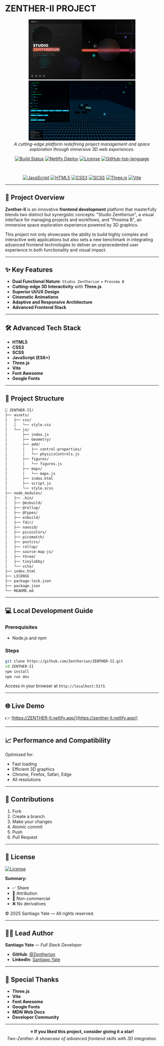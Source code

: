 
# ZENTHER-II PROJECT

<div align="center">
  <img src="https://github.com/Zentheriun/Zentheriun/blob/main/Resources/.IMGs/Web%20-%20Studio%20Zentheriun.png" alt="Studio Zentheriun Preview" width="350"/>
  <img src="https://github.com/Zentheriun/Zentheriun/blob/main/Resources/.IMGs/Web%20-%20Proxima%20B.png" alt="Proxima B Preview" width="350"/>
  <br>
  <em>A cutting-edge platform redefining project management and space exploration through immersive 3D web experiences.</em>
</div>

<div align="center">

[![Build Status](https://img.shields.io/badge/Build-Passed-brightgreen?style=for-the-badge)](https://github.com/Zentheriun/Two-Zenther/actions)
[![Netlify Deploy](https://img.shields.io/badge/Deployed-Netlify-00C7B7?style=for-the-badge&logo=netlify&logoColor=white)](https://two-zenther.netlify.app/)
[![License](https://img.shields.io/badge/License-CC%20BY--NC--ND%204.0-blue?style=for-the-badge)](http://creativecommons.org/licenses/by-nc-nd/4.0/)
[![GitHub-top-language](https://img.shields.io/github/languages/top/Zentheriun/Two-Zenther?style=for-the-badge)](https://github.com/Zentheriun/Two-Zenther/)

<br>

[![JavaScript](https://img.shields.io/badge/JavaScript-ES6+-F7DF1E?style=for-the-badge&logo=javascript&logoColor=black)](https://developer.mozilla.org/en-US/docs/Web/JavaScript)
[![HTML5](https://img.shields.io/badge/HTML5-E34F26?style=for-the-badge&logo=html5&logoColor=white)](https://developer.mozilla.org/en-US/docs/Web/HTML)
[![CSS3](https://img.shields.io/badge/CSS3-1572B6?style=for-the-badge&logo=css3&logoColor=white)](https://developer.mozilla.org/en-US/docs/Web/CSS)
[![SCSS](https://img.shields.io/badge/SCSS-CC6699?style=for-the-badge&logo=sass&logoColor=white)](https://sass-lang.com/)
[![Three.js](https://img.shields.io/badge/Three.js-000000?style=for-the-badge&logo=three.js&logoColor=white)](https://threejs.org/)
[![Vite](https://img.shields.io/badge/Vite-646CFF?style=for-the-badge&logo=vite&logoColor=white)](https://vitejs.dev/)

</div>

---

## 🚀 Project Overview

**Zenther-II** is an innovative **frontend development** platform that masterfully blends two distinct but synergistic concepts: "Studio Zentheriun", a visual interface for managing projects and workflows, and "Proxima B", an immersive space exploration experience powered by 3D graphics.

This project not only showcases the ability to build highly complex and interactive web applications but also sets a new benchmark in integrating advanced frontend technologies to deliver an unprecedented user experience in both functionality and visual impact.

---

## ✨ Key Features

- **Dual Functional Nature**: `Studio Zentheriun` + `Proxima B`
- **Cutting-edge 3D Interactivity** with **Three.js**
- **Superior UI/UX Design**
- **Cinematic Animations**
- **Adaptive and Responsive Architecture**
- **Advanced Frontend Stack**

---

## 🛠️ Advanced Tech Stack

- **HTML5**
- **CSS3**
- **SCSS**
- **JavaScript (ES6+)**
- **Three.js**
- **Vite**
- **Font Awesome**
- **Google Fonts**

---

## 📂 Project Structure

```
📁 ZENTHER-II/
├── assets/
│   ├── css/
│   │   └── style.css
│   └── js/
│       ├── index.js
│       ├── Geometry/
│       ├── add/
│       │   ├── control-properties/
│       │   └── physicsControls.js
│       ├── figures/
│       │   └── figures.js
│       ├── maps/
│       │   └── maps.js
│       ├── index.html
│       ├── script.js
│       └── style.scss
├── node_modules/
│   ├── .bin/
│   ├── @esbuild/
│   ├── @rollup/
│   ├── @types/
│   ├── esbuild/
│   ├── fdir/
│   ├── nanoid/
│   ├── picocolors/
│   ├── picomatch/
│   ├── postcss/
│   ├── rollup/
│   ├── source-map-js/
│   ├── three/
│   ├── tinylobby/
│   └── vite/
├── index.html
├── LICENSE
├── package-lock.json
├── package.json
└── README.md
```

---

## 💻 Local Development Guide

### Prerequisites
- Node.js and npm

### Steps

```bash
git clone https://github.com/Zentheriun/ZENTHER-II.git
cd ZENTHER-II
npm install
npm run dev
```

Access in your browser at `http://localhost:5173`.

---

## 🌐 Live Demo

👉 [https://ZENTHER-II.netlify.app/](https://zenther-ll.netlify.app/)

---

## 📈 Performance and Compatibility

Optimized for:
- Fast loading
- Efficient 3D graphics
- Chrome, Firefox, Safari, Edge
- All resolutions

---

## 🤝 Contributions

1. Fork
2. Create a branch
3. Make your changes
4. Atomic commit
5. Push
6. Pull Request

---

## 📄 License

[![License](https://img.shields.io/badge/License-CC%20BY--NC--ND%204.0-blue?style=flat-square)](http://creativecommons.org/licenses/by-nc-nd/4.0/)

**Summary:**
- ✅ Share
- 🔗 Attribution
- 🚫 Non-commercial
- ❌ No derivatives

© 2025 Santiago Yate — All rights reserved.

---

## 👨‍💻 Lead Author

**Santiago Yate** — *Full Stack Developer*

- **GitHub**: [@Zentheriun](https://github.com/Zentheriun)
- **LinkedIn**: [Santiago Yate](https://www.linkedin.com/in/zentheriun/)

---

## 🙏 Special Thanks

- **Three.js**
- **Vite**
- **Font Awesome**
- **Google Fonts**
- **MDN Web Docs**
- **Developer Community**

---

<div align="center">
  <strong>⭐ If you liked this project, consider giving it a star!</strong><br>
  <em>Two-Zenther: A showcase of advanced frontend skills with 3D integration.</em>
</div>
